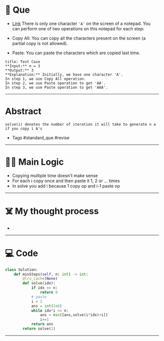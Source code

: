 # 🧩 Que
- [Link](https://leetcode.com/problems/2-keys-keyboard/)
There is only one character `'A'` on the screen of a notepad. You can perform one of two operations on this notepad for each step:

- Copy All: You can copy all the characters present on the screen (a partial copy is not allowed).
- Paste: You can paste the characters which are copied last time.
```ad-question
title: Test Case
**Input:** n = 3
**Output:** 3
**Explanation:** Initially, we have one character 'A'.
In step 1, we use Copy All operation.
In step 2, we use Paste operation to get 'AA'.
In step 3, we use Paste operation to get 'AAA'.
```

---
# Abstract
```ad-abstract
solve(i) denotes the number of iteration it will take to generate n a if you copy i A's
```

- Tags #standard_que #revise 
--- 
# 🕵️‍♂️ Main Logic
- Copying multiple time doesn't make sense
- For each i copy once and then paste it 1, 2 or ... times
- In solve you add i because 1 copy op and i-1 paste op

---
# ☠️ My thought process
- 
---

# 💻 Code
```python
class Solution:
    def minSteps(self, n: int) -> int:
        @lru_cache(None)
        def solve(idx):
            if idx == n:
                return 0
            # paste
            i = 2
            ans = int(1e6)
            while idx*i <= n:
                ans = min([ans,solve(i*idx)+i])
                i+=1
            return ans
        return solve(1)
```
---
